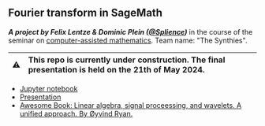 ## Fourier transform in SageMath

**_A project by Felix Lentze & Dominic Plein ([@Splience](https://youtube.com/@splience))_** in the course of the seminar on [computer-assisted mathematics](https://matematiflo.github.io/SoSe_2024/CompAssistedMath2024.html). Team name: "The Synthies".

| :warning:   | This repo is currently under construction. The final presentation is held on the 21th of May 2024. |
|---------------|:-------------------------|

- [Jupyter notebook](./src/fourier.ipynb)
- [Presentation](./presentation/README.md)
- [Awesome Book: Linear algebra, signal proceessing, and wavelets. A unified approach. By Øyvind Ryan.](https://www.uio.no/studier/emner/matnat/math/nedlagte-emner/MAT-INF2360/v15/kompendium/)
